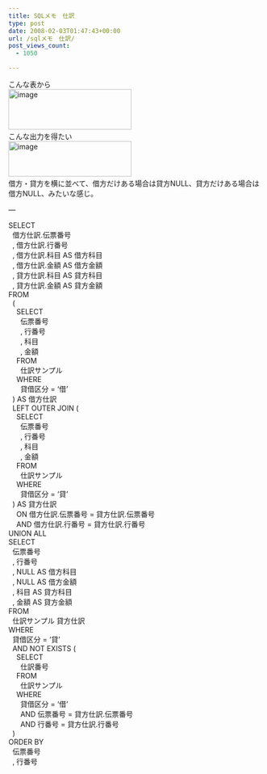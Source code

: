 ```yaml
---
title: SQLメモ　仕訳
type: post
date: 2008-02-03T01:47:43+00:00
url: /sqlメモ　仕訳/
post_views_count:
  - 1050

---
```

こんな表から  
[<img style="border-right: 0px; border-top: 0px; border-left: 0px; border-bottom: 0px" height="80" alt="image" src="https://i1.wp.com/jqinglong.html.xdomain.jp/bimg/image_thumb_8.png?resize=244%2C80" width="244" border="0" data-recalc-dims="1" />][1]&nbsp;  
こんな出力を得たい  
[<img style="border-right: 0px; border-top: 0px; border-left: 0px; border-bottom: 0px" height="70" alt="image" src="https://i0.wp.com/jqinglong.html.xdomain.jp/bimg/image_thumb_9.png?resize=244%2C70" width="244" border="0" data-recalc-dims="1" />][2]&nbsp;  
借方・貸方を横に並べて、借方だけある場合は貸方NULL、貸方だけある場合は借方NULL、みたいな感じ。 

&#8212; 

SELECT  
&nbsp; 借方仕訳.伝票番号  
&nbsp; , 借方仕訳.行番号  
&nbsp; , 借方仕訳.科目 AS 借方科目  
&nbsp; , 借方仕訳.金額 AS 借方金額  
&nbsp; , 貸方仕訳.科目 AS 貸方科目  
&nbsp; , 貸方仕訳.金額 AS 貸方金額  
FROM  
&nbsp; (  
&nbsp;&nbsp;&nbsp; SELECT  
&nbsp;&nbsp;&nbsp;&nbsp;&nbsp; 伝票番号  
&nbsp;&nbsp;&nbsp;&nbsp;&nbsp; , 行番号  
&nbsp;&nbsp;&nbsp;&nbsp;&nbsp; , 科目  
&nbsp;&nbsp;&nbsp;&nbsp;&nbsp; , 金額  
&nbsp;&nbsp;&nbsp; FROM  
&nbsp;&nbsp;&nbsp;&nbsp;&nbsp; 仕訳サンプル  
&nbsp;&nbsp;&nbsp; WHERE  
&nbsp;&nbsp;&nbsp;&nbsp;&nbsp; 貸借区分 = &#8216;借&#8217;  
&nbsp; ) AS 借方仕訳  
&nbsp; LEFT OUTER JOIN (  
&nbsp;&nbsp;&nbsp; SELECT  
&nbsp;&nbsp;&nbsp;&nbsp;&nbsp; 伝票番号  
&nbsp;&nbsp;&nbsp;&nbsp;&nbsp; , 行番号  
&nbsp;&nbsp;&nbsp;&nbsp;&nbsp; , 科目  
&nbsp;&nbsp;&nbsp;&nbsp;&nbsp; , 金額  
&nbsp;&nbsp;&nbsp; FROM  
&nbsp;&nbsp;&nbsp;&nbsp;&nbsp; 仕訳サンプル&nbsp;  
&nbsp;&nbsp;&nbsp; WHERE  
&nbsp;&nbsp;&nbsp;&nbsp;&nbsp; 貸借区分 = &#8216;貸&#8217;  
&nbsp; ) AS 貸方仕訳  
&nbsp;&nbsp;&nbsp; ON 借方仕訳.伝票番号 = 貸方仕訳.伝票番号  
&nbsp;&nbsp;&nbsp; AND 借方仕訳.行番号 = 貸方仕訳.行番号  
UNION ALL  
SELECT  
&nbsp; 伝票番号  
&nbsp; , 行番号  
&nbsp; , NULL AS 借方科目  
&nbsp; , NULL AS 借方金額  
&nbsp; , 科目 AS 貸方科目  
&nbsp; , 金額 AS 貸方金額  
FROM  
&nbsp; 仕訳サンプル 貸方仕訳  
WHERE  
&nbsp; 貸借区分 = &#8216;貸&#8217;  
&nbsp; AND NOT EXISTS (  
&nbsp;&nbsp;&nbsp; SELECT  
&nbsp;&nbsp;&nbsp;&nbsp;&nbsp; 仕訳番号  
&nbsp;&nbsp;&nbsp; FROM  
&nbsp;&nbsp;&nbsp;&nbsp;&nbsp; 仕訳サンプル  
&nbsp;&nbsp;&nbsp; WHERE  
&nbsp;&nbsp;&nbsp;&nbsp;&nbsp; 貸借区分 = &#8216;借&#8217;  
&nbsp;&nbsp;&nbsp;&nbsp;&nbsp; AND 伝票番号 = 貸方仕訳.伝票番号  
&nbsp;&nbsp;&nbsp;&nbsp;&nbsp; AND 行番号 = 貸方仕訳.行番号  
&nbsp; )  
ORDER BY  
&nbsp; 伝票番号  
&nbsp; , 行番号

 [1]: https://i1.wp.com/jqinglong.html.xdomain.jp/bimg/image_8.png
 [2]: https://i2.wp.com/jqinglong.html.xdomain.jp/bimg/image_9.png